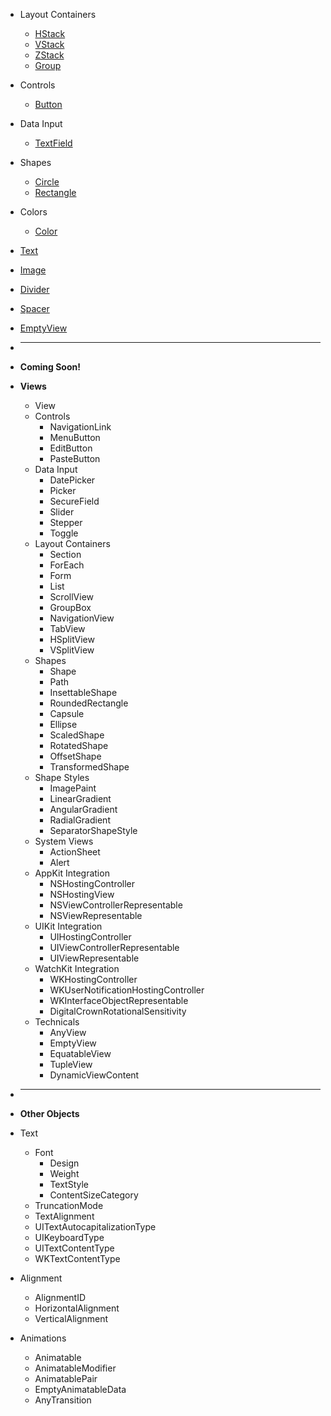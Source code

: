 <!-- views/_sidebar.md -->

* Layout Containers
  * [HStack](views/containers/HStack.md)
  * [VStack](views/docs_coming_soon.md)
  * [ZStack](views/docs_coming_soon.md)
  * [Group](views/docs_coming_soon.md)
* Controls
  * [Button](views/controls/Button.md)
* Data Input
  * [TextField](views/docs_coming_soon.md)
* Shapes
  * [Circle](views/docs_coming_soon.md)
  * [Rectangle](views/docs_coming_soon.md)
* Colors
  * [Color](views/docs_coming_soon.md)
* [Text](views/docs_coming_soon.md)
* [Image](views/docs_coming_soon.md)
* [Divider](views/Divider.md)
* [Spacer](views/Spacer.md)
* [EmptyView](views/docs_coming_soon.md)


* ---
* **Coming Soon!**
* **Views**
  * View
  * Controls
    * NavigationLink
    * MenuButton
    * EditButton
    * PasteButton
  * Data Input
    * DatePicker
    * Picker
    * SecureField
    * Slider
    * Stepper
    * Toggle
  * Layout Containers
    * Section
    * ForEach
    * Form
    * List
    * ScrollView
    * GroupBox
    * NavigationView
    * TabView
    * HSplitView
    * VSplitView
  * Shapes
    * Shape
    * Path
    * InsettableShape
    * RoundedRectangle
    * Capsule
    * Ellipse
    * ScaledShape
    * RotatedShape
    * OffsetShape
    * TransformedShape
  * Shape Styles
    * ImagePaint
    * LinearGradient
    * AngularGradient
    * RadialGradient
    * SeparatorShapeStyle
  * System Views
    * ActionSheet
    * Alert
  * AppKit Integration
    * NSHostingController
    * NSHostingView
    * NSViewControllerRepresentable
    * NSViewRepresentable
  * UIKit Integration
    * UIHostingController
    * UIViewControllerRepresentable
    * UIViewRepresentable
  * WatchKit Integration
    * WKHostingController
    * WKUserNotificationHostingController
    * WKInterfaceObjectRepresentable
    * DigitalCrownRotationalSensitivity
  * Technicals
    * AnyView
    * EmptyView
    * EquatableView
    * TupleView
    * DynamicViewContent
* ---
* **Other Objects**
* Text
  * Font
    * Design
    * Weight
    * TextStyle
    * ContentSizeCategory
  * TruncationMode
  * TextAlignment
  * UITextAutocapitalizationType
  * UIKeyboardType
  * UITextContentType
  * WKTextContentType
* Alignment
  * AlignmentID
  * HorizontalAlignment
  * VerticalAlignment
* Animations
    * Animatable
    * AnimatableModifier
    * AnimatablePair
    * EmptyAnimatableData
    * AnyTransition